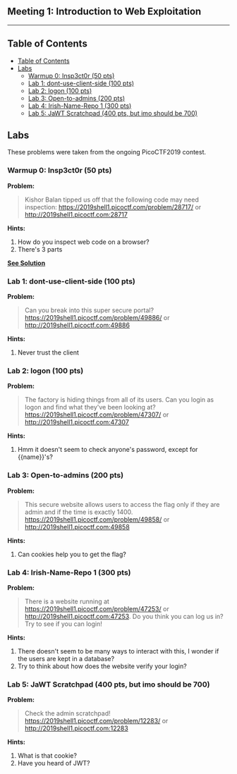 ## Meeting 1: Introduction to Web Exploitation
---

## Table of Contents
- [Table of Contents](#table-of-contents)
- [Labs](#labs)
  * [Warmup 0: Insp3ct0r (50 pts)](#warmup-0-insp3ct0r-50-pts)
  * [Lab 1: dont-use-client-side (100 pts)](#lab-1-dont-use-client-side-100-pts)
  * [Lab 2: logon (100 pts)](#lab-2-logon-100-pts)
  * [Lab 3: Open-to-admins (200 pts)](#lab-3-open-to-admins-200-pts)
  * [Lab 4: Irish-Name-Repo 1 (300 pts)](#lab-4-irish-name-repo-1-300-pts)
  * [Lab 5: JaWT Scratchpad (400 pts, but imo should be 700)](#lab-5-jawt-scratchpad-400-pts-but-imo-should-be-700)

## Labs

These problems were taken from the ongoing PicoCTF2019 contest.

### Warmup 0: Insp3ct0r (50 pts)

**Problem:**

>Kishor Balan tipped us off that the following code may need inspection:
https://2019shell1.picoctf.com/problem/28717/ or http://2019shell1.picoctf.com:28717

**Hints:**
1. How do you inspect web code on a browser?
2. There's 3 parts

**[See Solution](Warmup%200%20-%20Insp3ct0r.md)**

### Lab 1: dont-use-client-side (100 pts)

**Problem:**

>Can you break into this super secure portal?
https://2019shell1.picoctf.com/problem/49886/ or http://2019shell1.picoctf.com:49886

**Hints:**

1. Never trust the client

### Lab 2: logon (100 pts)

**Problem:**

>The factory is hiding things from all of its users. Can you login as logon and find what they've been looking at? https://2019shell1.picoctf.com/problem/47307/ or http://2019shell1.picoctf.com:47307

**Hints:**

1. Hmm it doesn't seem to check anyone's password, except for {{name}}'s?

### Lab 3: Open-to-admins (200 pts)

**Problem:**

>This secure website allows users to access the flag only if they are admin and if the time is exactly 1400.
https://2019shell1.picoctf.com/problem/49858/ or http://2019shell1.picoctf.com:49858

**Hints:**

1. Can cookies help you to get the flag?

### Lab 4: Irish-Name-Repo 1 (300 pts)

**Problem:**

>There is a website running at https://2019shell1.picoctf.com/problem/47253/ or http://2019shell1.picoctf.com:47253. Do you think you can log us in? Try to see if you can login!

**Hints:**

1. There doesn't seem to be many ways to interact with this, I wonder if the users are kept in a database?
2. Try to think about how does the website verify your login?

### Lab 5: JaWT Scratchpad (400 pts, but imo should be 700)

**Problem:**

>Check the admin scratchpad! https://2019shell1.picoctf.com/problem/12283/ or http://2019shell1.picoctf.com:12283

**Hints:**

1. What is that cookie?
2. Have you heard of JWT?
